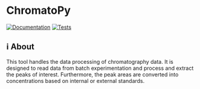 # ChromatoPy
[![Documentation](https://github.com/FAIRChemistry/chromatopy/actions/workflows/make_docs.yaml/badge.svg)](https://github.com/FAIRChemistry/chromatopy/actions/workflows/make_docs.yaml)
[![Tests](https://github.com/FAIRChemistry/chromatopy/actions/workflows/run_tests.yaml/badge.svg)](https://github.com/FAIRChemistry/chromatopy/actions/workflows/run_tests.yaml)

## ℹ️ About

This tool handles the data processing of chromatography data. It is designed to read data from batch experimentation and process and extract the peaks of interest. Furthermore, the peak areas are converted into concentrations based on internal or external standards.